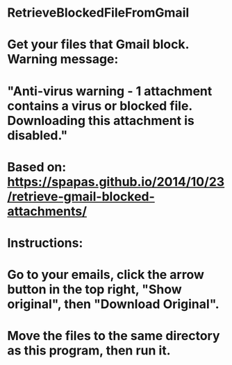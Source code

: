 # RetrieveBlockedFileFromGmail
# Get your files that Gmail block. Warning message:
# "Anti-virus warning - 1 attachment contains a virus or blocked file. Downloading this attachment is disabled."
# Based on: https://spapas.github.io/2014/10/23/retrieve-gmail-blocked-attachments/

# Instructions:
# Go to your emails, click the arrow button in the top right, "Show original", then "Download Original".
# Move the files to the same directory as this program, then run it.
